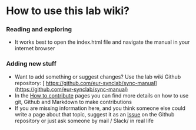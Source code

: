# How to use this lab wiki?

### Reading and exploring
- It works best to open the index.html file and navigate the manual in your internet browser

### Adding new stuff
- Want to add something or suggest changes? Use the lab wiki Github repository: [ https://github.com/eur-synclab/sync-manual](https://github.com/eur-synclab/sync-manual)
- In the [How to contribute](../welcome/contribute.md) pages you can find more details on how to use git, Github and Markdown to make contributions
- If you are missing information here, and you think someone else could write a page about that topic, suggest it as an [Issue](https://github.com/eur-synclab/sync-manual/issues) on the Github repository or just ask someone by mail / Slack/ in real life


